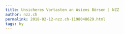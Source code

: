 ```yaml
---
title: Unsicheres Vortasten an Asiens Börsen | NZZ
author: nzz.ch
permalink: 2018-02-12-nzz.ch-1198048629.html
tags: hy
---
```


